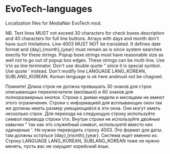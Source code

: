 # EvoTech-languages
Localization files for MediaNav EvoTech mod.

NB. Text lines MUST not exceed 30 characters for check boxes description and 40 characters for full line buttons.
Arrays with days and month don't have such limitations.
Line 4003 MUST NOT be translated. It defines date format and {day},{month},{year} must remain as is since system searches exectly for these strings. Popup boxe strings must have reasonable size as well not to go out of popup box edges. These strings can be multi-line. Use \r\n as line terminator. Don't use double quote " since it is special symbol. Use quote ' instead.
Don't modify line LANGUAGE LANG_KOREAN, SUBLANG_KOREAN. Korean lenguage is ok here andmust not be chagned.

Помните! Длина строк не должна превышать 30 знаков для строк описывающих переключатели (вкл/выкл) и 40 знаков для полноразмерных кнопок. Строки с днями недели и месяцами не имеют этого ограничения. Строки с информацией для всплывающих окон так же должны иметь размер умещающийся в эти окна. Они могут иметь несколько строк. Для перехода на следующую строку используйте символ перевода строки \r\n. Внутри строки не используйте двойные кавычки " так как это служебный символ, используетй вместо них одинарные '.
Не нужно переводить строку 4003. Это формат для даты. там должны остаться {day},{month},{year}. Система ищет именно их.
Строку LANGUAGE LANG_KOREAN, SUBLANG_KOREAN тоже не нужно менять, пусть вас не смущает корейский язык.
